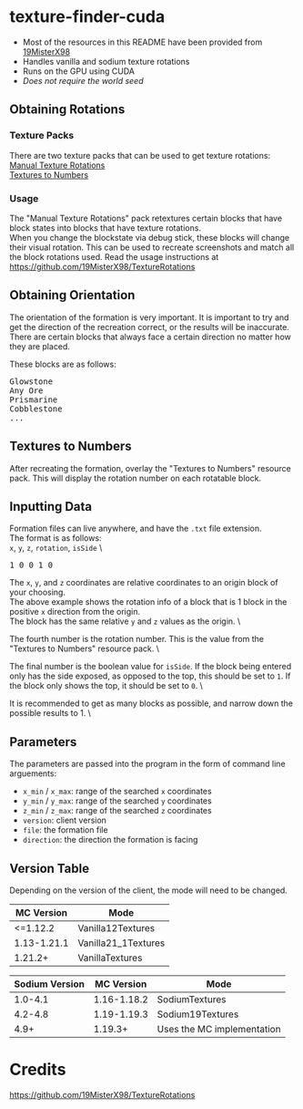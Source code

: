 # texture-finder-cuda
- Most of the resources in this README have been provided from [19MisterX98](https://github.com/19MisterX98)
- Handles vanilla and sodium texture rotations
- Runs on the GPU using CUDA
- *Does not require the world seed*

## Obtaining Rotations

### Texture Packs
There are two texture packs that can be used to get texture rotations:\
[Manual Texture Rotations](https://github.com/19MisterX98/TextureRotations/releases/download/1/Manual_texture_rotations.zip) \
[Textures to Numbers](https://github.com/19MisterX98/TextureRotations/releases/download/1/Textures_to_numbers.zip)

### Usage
The "Manual Texture Rotations" pack retextures certain blocks that have block states into blocks that have texture rotations. \
When you change the blockstate via debug stick, these blocks will change their visual rotation. This can be used to recreate screenshots and match all the block rotations used. Read the usage instructions at https://github.com/19MisterX98/TextureRotations

## Obtaining Orientation
The orientation of the formation is very important. It is important to try and get the direction of the recreation correct, or the results will be inaccurate. There are certain blocks that always face a certain direction no matter how they are placed.

These blocks are as follows:

<pre>
Glowstone
Any Ore
Prismarine
Cobblestone
...
</pre>


## Textures to Numbers
After recreating the formation, overlay the "Textures to Numbers" resource pack.
This will display the rotation number on each rotatable block.

## Inputting Data
Formation files can live anywhere, and have the `.txt` file extension. \
The format is as follows: \
`x`, `y`, `z`, `rotation`, `isSide` \

<pre>
1 0 0 1 0
</pre>

The `x`, `y`, and `z` coordinates are relative coordinates to an origin block of your choosing. \
The above example shows the rotation info of a block that is 1 block in the positive `x` direction from the origin. \
The block has the same relative `y` and `z` values as the origin. \

The fourth number is the rotation number. This is the value from the "Textures to Numbers" resource pack. \

The final number is the boolean value for `isSide`. If the block being entered only has the side exposed, as opposed to the top, this should be set to `1`. If the block only shows the top, it should be set to `0`. \

It is recommended to get as many blocks as possible, and narrow down the possible results to 1. \

## Parameters
The parameters are passed into the program in the form of command line arguements:
- `x_min` / `x_max`: range of the searched `x` coordinates
- `y_min` / `y_max`: range of the searched `y` coordinates
- `z_min` / `z_max`: range of the searched `z` coordinates
- `version`: client version
- `file`: the formation file
- `direction`: the direction the formation is facing

## Version Table
Depending on the version of the client, the mode will need to be changed.

| MC Version  | Mode                |
|-------------|---------------------|
| \<=1.12.2   | Vanilla12Textures   |
| 1.13-1.21.1 | Vanilla21_1Textures |
| 1.21.2+     | VanillaTextures     |


| Sodium Version | MC Version  | Mode                       |
|----------------|-------------|----------------------------|
| 1.0-4.1        | 1.16-1.18.2 | SodiumTextures             |
| 4.2-4.8        | 1.19-1.19.3 | Sodium19Textures           |
| 4.9+           | 1.19.3+     | Uses the MC implementation |

# Credits
https://github.com/19MisterX98/TextureRotations